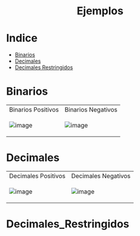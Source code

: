 <h1 align="center"> Ejemplos </h1>

Indice
=================

<!--ts-->
   * [Binarios](#Binarios)
   * [Decimales](#Decimales)
   * [Decimales Restringidos](#Decimales_Restringidos)

Binarios
========

<table>
<tr>
<td> Binarios Positivos </td> <td> Binarios Negativos </td>
</tr>
<tr>
<td>
 
![image](https://user-images.githubusercontent.com/55964635/148695492-4c331071-b87a-4ec2-b191-c502ce55a2d2.png)
  
</td>
<td>
 

![image](https://user-images.githubusercontent.com/55964635/148695510-84c8735a-2f75-4d59-9621-4e03b0b5fb98.png)
 
</td>
</tr>
 
</table>

Decimales
=========

<table>
<tr>
<td> Decimales Positivos </td> <td> Decimales Negativos </td>
</tr>
<tr>
<td>
 
![image](https://user-images.githubusercontent.com/55964635/148695581-376552e1-a017-42d6-923e-2515426382b7.png)

  
</td>
<td>
 

![image](https://user-images.githubusercontent.com/55964635/148695595-b0f28f6f-f7dd-4e63-a2d1-be58f9f11f12.png)
 
</td>
</tr>
 
</table>

Decimales_Restringidos
======================
